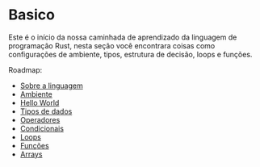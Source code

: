 # Basico

Este é o início da nossa caminhada de aprendizado da linguagem de programação Rust, nesta seção você encontrara coisas como configurações de ambiente, tipos, estrutura de decisão, loops e funções.

Roadmap:

- [Sobre a linguagem](./01-about.md)
- [Ambiente](./02-environment.md)
- [Hello World](./03-hello-world.md)
- [Tipos de dados](./04-data-types.md)
- [Operadores](./05-operators.md)
- [Condicionais](./06-conditions.md)
- [Loops](./07-loops.md)
- [Funções](./08-functions.md)
- [Arrays](./09-arrays.md)